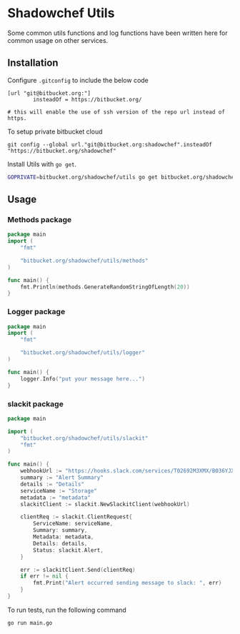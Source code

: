 
# Shadowchef Utils

Some common utils functions and log functions have been written here for common usage on other services. 

## Installation
Configure `.gitconfig` to include the below code
```
[url "git@bitbucket.org:"]
        insteadOf = https://bitbucket.org/

# this will enable the use of ssh version of the repo url instead of https.
```

To setup private bitbucket cloud
```
git config --global url."git@bitbucket.org:shadowchef".insteadOf "https://bitbucket.org/shadowchef"
```

Install Utils with `go get`.

```bash
GOPRIVATE=bitbucket.org/shadowchef/utils go get bitbucket.org/shadowchef/utils
```

## Usage
### Methods package
```go
package main
import (
	"fmt"

	"bitbucket.org/shadowchef/utils/methods"
)

func main() {
	fmt.Println(methods.GenerateRandomStringOfLength(20))
}
```

### Logger package
```go
package main
import (
	"fmt"

	"bitbucket.org/shadowchef/utils/logger"
)

func main() {
	logger.Info("put your message here...")
}
```

### slackit package
```go
package main

import (
	"bitbucket.org/shadowchef/utils/slackit"
	"fmt"
)

func main() {
	webhookUrl := "https://hooks.slack.com/services/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"
	summary := "Alert Summary"
	details := "Details"
	serviceName := "Storage"
	metadata := "metadata"
	slackitClient := slackit.NewSlackitClient(webhookUrl)

	clientReq := slackit.ClientRequest{
		ServiceName: serviceName,
		Summary: summary,
		Metadata: metadata,
		Details: details,
		Status: slackit.Alert,
	}

	err := slackitClient.Send(clientReq)
	if err != nil {
		fmt.Print("Alert occurred sending message to slack: ", err)
	}
}
```


To run tests, run the following command

```bash
go run main.go
```

